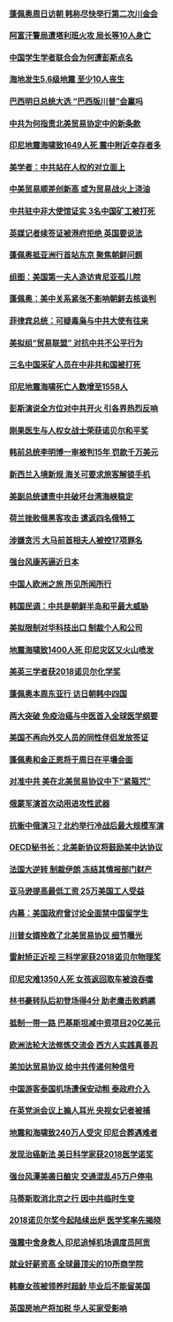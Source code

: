 #### [蓬佩奥周日访朝 韩称尽快举行第二次川金会](../pages/nsc418/n10766794.md?t=10071531) 

#### [阿富汗警局遭塔利班火攻 局长等10人身亡](../pages/nsc418/n10766385.md?t=10071531) 

#### [中国学生学者联合会为何遭彭斯点名](../pages/nsc418/n10760013.md?t=10071531) 

#### [海地发生5.6级地震 至少10人丧生](../pages/nsc418/n10766327.md?t=10071531) 

#### [巴西明日总统大选 “巴西版川普”会赢吗](../pages/nsc418/n10765804.md?t=10071531) 

#### [中共为何指责北美贸易协定中的新条款](../pages/nsc418/n10764045.md?t=10071531) 

#### [印尼地震海啸致1649人死 震中附近幸存者多](../pages/nsc418/n10765593.md?t=10071531) 

#### [美学者：中共站在人权的对立面上](../pages/nsc418/n10765561.md?t=10071531) 

#### [中美贸易顺差创新高 或为贸易战火上浇油](../pages/nsc418/n10765428.md?t=10071531) 

#### [中共驻中非大使馆证实 3名中国矿工被打死](../pages/nsc418/n10765350.md?t=10071531) 

#### [英媒记者续签证被港府拒绝 英国要说法](../pages/nsc418/n10765285.md?t=10071531) 

#### [蓬佩奥抵亚洲行首站东京 聚焦朝鲜问题](../pages/nsc418/n10765171.md?t=10071531) 

#### [组图：美国第一夫人造访肯尼亚孤儿院](../pages/nsc418/n10764950.md?t=10071531) 

#### [蓬佩奥：美中关系紧张不影响朝鲜去核谈判](../pages/nsc418/n10764368.md?t=10071531) 

#### [菲律宾总统：可疑毒枭与中共大使有往来](../pages/nsc418/n10764188.md?t=10071531) 

#### [美拟组“贸易联盟” 对抗中共不公平行为](../pages/nsc418/n10764268.md?t=10071531) 

#### [三名中国采矿人员在中非共和国被打死](../pages/nsc418/n10764158.md?t=10071531) 

#### [印尼地震海啸死亡人数增至1558人](../pages/nsc418/n10763887.md?t=10071531) 

#### [彭斯演说全方位对中共开火 引各界热烈反响](../pages/nsc418/n10763272.md?t=10071531) 

#### [刚果医生与人权女战士荣获诺贝尔和平奖](../pages/nsc418/n10763082.md?t=10071531) 

#### [韩前总统李明博一审被判15年 罚款千万美元](../pages/nsc418/n10762822.md?t=10071531) 

#### [新西兰入境新规 海关可要求旅客解锁手机](../pages/nsc418/n10762852.md?t=10071531) 

#### [美副总统谴责中共破坏台湾海峡稳定](../pages/nsc418/n10761433.md?t=10071531) 

#### [荷兰挫败俄黑客攻击 遣返四名俄特工](../pages/nsc418/n10760997.md?t=10071531) 

#### [涉嫌贪污 大马前首相夫人被控17项罪名](../pages/nsc418/n10760600.md?t=10071531) 

#### [强台风康芮逼近日本](../pages/nsc418/n10760088.md?t=10071531) 

#### [中国人欧洲之旅 所见所闻所行](../pages/nsc418/n10754227.md?t=10071531) 

#### [韩国民调：中共是朝鲜半岛和平最大威胁](../pages/nsc418/n10758812.md?t=10071531) 

#### [美拟限制对华科技出口 制裁个人和公司](../pages/nsc418/n10758676.md?t=10071531) 

#### [地震海啸致1400人死 印尼灾区又火山喷发](../pages/nsc418/n10758655.md?t=10071531) 

#### [美英三学者获2018诺贝尔化学奖](../pages/nsc418/n10758250.md?t=10071531) 

#### [蓬佩奥本周东亚行 访日朝韩中四国](../pages/nsc418/n10757819.md?t=10071531) 

#### [两大突破 免疫治癌与中医首入全球医学纲要](../pages/nsc418/n10757153.md?t=10071531) 

#### [美国不再向外交人员的同性伴侣发放签证](../pages/nsc418/n10756972.md?t=10071531) 

#### [蓬佩奥和金正恩将于周日在平壤会面](../pages/nsc418/n10756821.md?t=10071531) 

#### [对准中共 美在北美贸易协议中下“紧箍咒”](../pages/nsc418/n10756876.md?t=10071531) 

#### [俄蒙军演首次动用进攻性武器](../pages/nsc418/n10756836.md?t=10071531) 

#### [抗衡中俄演习？北约举行冷战后最大规模军演](../pages/nsc418/n10756682.md?t=10071531) 

#### [OECD秘书长：北美新协议将鼓励美中达协议](../pages/nsc418/n10756498.md?t=10071531) 

#### [法国大逆转 制裁伊朗 冻结其情报部门财产](../pages/nsc418/n10756287.md?t=10071531) 

#### [亚马逊提高最低工资 25万美国工人受益](../pages/nsc418/n10756248.md?t=10071531) 

#### [内幕：美国政府曾讨论全面禁中国留学生](../pages/nsc418/n10756116.md?t=10071531) 

#### [川普女婿挽救了北美贸易协议 细节曝光](../pages/nsc418/n10756114.md?t=10071531) 

#### [雷射矫正近视 三科学家获2018诺贝尔物理奖](../pages/nsc418/n10755796.md?t=10071531) 

#### [印尼灾难1350人死 女孩返回取车被浪吞噬](../pages/nsc418/n10755562.md?t=10071531) 

#### [林书豪转队后初登场得4分 助老鹰击败鹈鹕](../pages/nsc418/n10755398.md?t=10071531) 

#### [抵制一带一路 巴基斯坦减中资项目20亿美元](../pages/nsc418/n10754852.md?t=10071531) 

#### [欧洲法轮大法修炼交流会 西方人实践真善忍](../pages/nsc418/n10753531.md?t=10071531) 

#### [美加达贸易协议 给中共传递何种信号](../pages/nsc418/n10754031.md?t=10071531) 

#### [中国游客泰国机场遭保安动粗 泰政府介入](../pages/nsc418/n10754049.md?t=10071531) 

#### [在英党派会议上搧人耳光 央视女记者被捕](../pages/nsc418/n10753976.md?t=10071531) 

#### [地震和海啸致240万人受灾 印尼合葬遇难者](../pages/nsc418/n10753947.md?t=10071531) 

#### [发现治癌新法 美日科学家获2018医学诺奖](../pages/nsc418/n10753580.md?t=10071531) 

#### [强台风潭美袭日酿灾 交通混乱45万户停电](../pages/nsc418/n10753512.md?t=10071531) 

#### [马蒂斯取消北京之行 因中共临时生变](../pages/nsc418/n10753298.md?t=10071531) 

#### [2018诺贝尔奖今起陆续出炉 医学奖率先揭晓](../pages/nsc418/n10753118.md?t=10071531) 

#### [强震中舍身救人 印尼追悼机场调度员阿贡](../pages/nsc418/n10752506.md?t=10071531) 

#### [就业好薪资高 全球最顶尖的10所商学院](../pages/nsc418/n10752631.md?t=10071531) 

#### [韩裔女孩被领养时超龄 毕业后不能留美国](../pages/nsc418/n10752626.md?t=10071531) 

#### [英国房地产将加税 华人买家受影响](../pages/nsc418/n10751736.md?t=10071531) 


